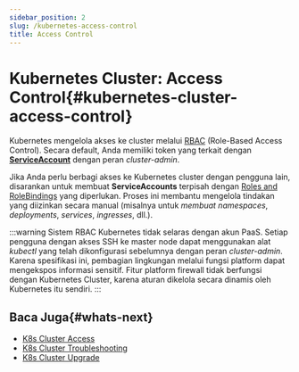```yaml
---
sidebar_position: 2
slug: /kubernetes-access-control
title: Access Control
---
```

# Kubernetes Cluster: Access Control{#kubernetes-cluster-access-control}

Kubernetes mengelola akses ke cluster melalui [RBAC](<https://kubernetes.io/docs/reference/access-authn-authz/rbac/>) (Role-Based Access Control). Secara default, Anda memiliki token yang terkait dengan **[ServiceAccount](<https://kubernetes.io/docs/reference/access-authn-authz/service-accounts-admin/>)** dengan peran _cluster-admin_.

Jika Anda perlu berbagi akses ke Kubernetes cluster dengan pengguna lain, disarankan untuk membuat **ServiceAccounts** terpisah dengan [Roles and RoleBindings](<https://kubernetes.io/docs/reference/access-authn-authz/rbac/#default-roles-and-role-bindings>) yang diperlukan. Proses ini membantu mengelola tindakan yang diizinkan secara manual (misalnya untuk _membuat namespaces_, _deployments_, _services_, _ingresses_, dll.).

:::warning 
Sistem RBAC Kubernetes tidak selaras dengan akun PaaS. Setiap pengguna dengan akses SSH ke master node dapat menggunakan alat _kubectl_ yang telah dikonfigurasi sebelumnya dengan peran _cluster-admin_. Karena spesifikasi ini, pembagian lingkungan melalui fungsi platform dapat mengekspos informasi sensitif. Fitur platform firewall tidak berfungsi dengan Kubernetes Cluster, karena aturan dikelola secara dinamis oleh Kubernetes itu sendiri. 
:::

## Baca Juga{#whats-next}

  * [K8s Cluster Access](<https://docs.dewacloud.com/docs/kubernetes-cluster-access>)
  * [K8s Cluster Troubleshooting](<https://docs.dewacloud.com/docs/kubernetes-troubleshooting>)
  * [K8s Cluster Upgrade](<https://docs.dewacloud.com/docs/kubernetes-upgrade>)